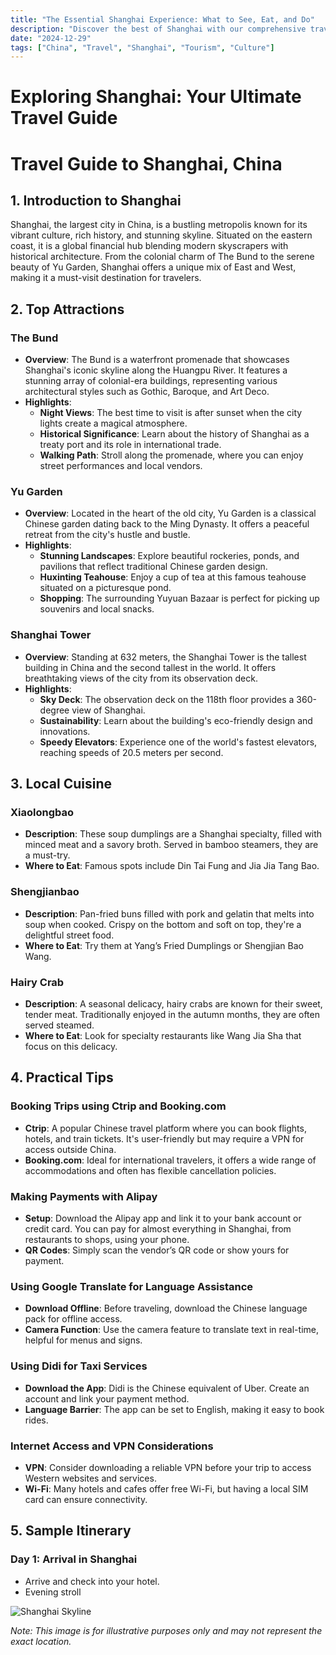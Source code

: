 ```yaml
---
title: "The Essential Shanghai Experience: What to See, Eat, and Do"
description: "Discover the best of Shanghai with our comprehensive travel guide. Explore top attractions, savor local cuisine, and get insider tips for an unforgettable Chinese adventure."
date: "2024-12-29"
tags: ["China", "Travel", "Shanghai", "Tourism", "Culture"]
---
```


# Exploring Shanghai: Your Ultimate Travel Guide

# Travel Guide to Shanghai, China

## 1. Introduction to Shanghai
Shanghai, the largest city in China, is a bustling metropolis known for its vibrant culture, rich history, and stunning skyline. Situated on the eastern coast, it is a global financial hub blending modern skyscrapers with historical architecture. From the colonial charm of The Bund to the serene beauty of Yu Garden, Shanghai offers a unique mix of East and West, making it a must-visit destination for travelers.

## 2. Top Attractions

### The Bund
- **Overview**: The Bund is a waterfront promenade that showcases Shanghai's iconic skyline along the Huangpu River. It features a stunning array of colonial-era buildings, representing various architectural styles such as Gothic, Baroque, and Art Deco.
- **Highlights**:
  - **Night Views**: The best time to visit is after sunset when the city lights create a magical atmosphere.
  - **Historical Significance**: Learn about the history of Shanghai as a treaty port and its role in international trade.
  - **Walking Path**: Stroll along the promenade, where you can enjoy street performances and local vendors.

### Yu Garden
- **Overview**: Located in the heart of the old city, Yu Garden is a classical Chinese garden dating back to the Ming Dynasty. It offers a peaceful retreat from the city's hustle and bustle.
- **Highlights**:
  - **Stunning Landscapes**: Explore beautiful rockeries, ponds, and pavilions that reflect traditional Chinese garden design.
  - **Huxinting Teahouse**: Enjoy a cup of tea at this famous teahouse situated on a picturesque pond.
  - **Shopping**: The surrounding Yuyuan Bazaar is perfect for picking up souvenirs and local snacks.

### Shanghai Tower
- **Overview**: Standing at 632 meters, the Shanghai Tower is the tallest building in China and the second tallest in the world. It offers breathtaking views of the city from its observation deck.
- **Highlights**:
  - **Sky Deck**: The observation deck on the 118th floor provides a 360-degree view of Shanghai.
  - **Sustainability**: Learn about the building's eco-friendly design and innovations.
  - **Speedy Elevators**: Experience one of the world's fastest elevators, reaching speeds of 20.5 meters per second.

## 3. Local Cuisine

### Xiaolongbao
- **Description**: These soup dumplings are a Shanghai specialty, filled with minced meat and a savory broth. Served in bamboo steamers, they are a must-try.
- **Where to Eat**: Famous spots include Din Tai Fung and Jia Jia Tang Bao.

### Shengjianbao
- **Description**: Pan-fried buns filled with pork and gelatin that melts into soup when cooked. Crispy on the bottom and soft on top, they're a delightful street food.
- **Where to Eat**: Try them at Yang’s Fried Dumplings or Shengjian Bao Wang.

### Hairy Crab
- **Description**: A seasonal delicacy, hairy crabs are known for their sweet, tender meat. Traditionally enjoyed in the autumn months, they are often served steamed.
- **Where to Eat**: Look for specialty restaurants like Wang Jia Sha that focus on this delicacy.

## 4. Practical Tips

### Booking Trips using Ctrip and Booking.com
- **Ctrip**: A popular Chinese travel platform where you can book flights, hotels, and train tickets. It's user-friendly but may require a VPN for access outside China.
- **Booking.com**: Ideal for international travelers, it offers a wide range of accommodations and often has flexible cancellation policies.

### Making Payments with Alipay
- **Setup**: Download the Alipay app and link it to your bank account or credit card. You can pay for almost everything in Shanghai, from restaurants to shops, using your phone.
- **QR Codes**: Simply scan the vendor’s QR code or show yours for payment.

### Using Google Translate for Language Assistance
- **Download Offline**: Before traveling, download the Chinese language pack for offline access.
- **Camera Function**: Use the camera feature to translate text in real-time, helpful for menus and signs.

### Using Didi for Taxi Services
- **Download the App**: Didi is the Chinese equivalent of Uber. Create an account and link your payment method.
- **Language Barrier**: The app can be set to English, making it easy to book rides.

### Internet Access and VPN Considerations
- **VPN**: Consider downloading a reliable VPN before your trip to access Western websites and services.
- **Wi-Fi**: Many hotels and cafes offer free Wi-Fi, but having a local SIM card can ensure connectivity.

## 5. Sample Itinerary

### Day 1: Arrival in Shanghai
- Arrive and check into your hotel.
- Evening stroll

<img src="https://source.unsplash.com/1600x900/?Shanghai,cityscape" alt="Shanghai Skyline" loading="lazy">

*Note: This image is for illustrative purposes only and may not represent the exact location.*

